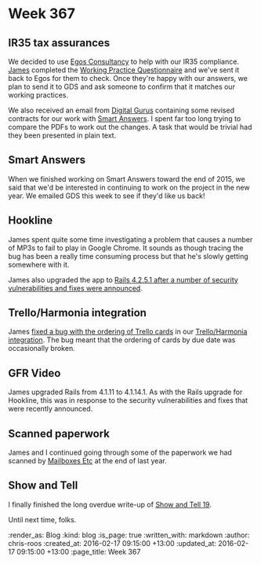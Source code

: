 Week 367
========

## IR35 tax assurances

We decided to use [Egos Consultancy][egos] to help with our IR35 compliance. [James][james-mead] completed the [Working Practice Questionnaire][egos-wpq] and we've sent it back to Egos for them to check. Once they're happy with our answers, we plan to send it to GDS and ask someone to confirm that it matches our working practices.

We also received an email from [Digital Gurus][digital-gurus] containing some revised contracts for our work with [Smart Answers][smart-answers]. I spent far too long trying to compare the PDFs to work out the changes. A task that would be trivial had they been presented in plain text.

## Smart Answers

When we finished working on Smart Answers toward the end of 2015, we said that we'd be interested in continuing to work on the project in the new year. We emailed GDS this week to see if they'd like us back!

## Hookline

James spent quite some time investigating a problem that causes a number of MP3s to fail to play in Google Chrome. It sounds as though tracing the bug has been a really time consuming process but that he's slowly getting somewhere with it.

James also upgraded the app to [Rails 4.2.5.1 after a number of security vulnerabilities and fixes were announced][rails-releases-blog-post].

## Trello/Harmonia integration

James [fixed a bug with the ordering of Trello cards][webhooks-commit] in our [Trello/Harmonia integration][webhooks-github]. The bug meant that the ordering of cards by due date was occasionally broken.

## GFR Video

James upgraded Rails from 4.1.11 to 4.1.14.1. As with the Rails upgrade for Hookline, this was in response to the security vulnerabilities and fixes that were recently announced.

## Scanned paperwork

James and I continued going through some of the paperwork we had scanned by [Mailboxes Etc][mailboxes-etc] at the end of last year.

## Show and Tell

I finally finished the long overdue write-up of [Show and Tell 19][show-and-tell-19].

Until next time, folks.

[digital-gurus]: http://www.digitalgurus.co.uk/
[egos]: http://www.egos.co.uk/
[egos-wpq]: http://www.egos.co.uk/ir35_wpq.htm
[james-mead]: /james-mead
[mailboxes-etc]: http://www.mbe.co.uk/
[rails-releases-blog-post]: http://weblog.rubyonrails.org/2016/1/25/Rails-5-0-0-beta1-1-4-2-5-1-4-1-14-1-3-2-22-1-and-rails-html-sanitizer-1-0-3-have-been-released/
[show-and-tell-19]: /show-and-tell-19
[smart-answers]: https://github.com/alphagov/smart-answers
[webhooks-commit]: https://github.com/freerange/webhooks/commit/6538b492a1b763fca56862ec95366ba2eef73d4d
[webhooks-github]: https://github.com/freerange/webhooks

:render_as: Blog
:kind: blog
:is_page: true
:written_with: markdown
:author: chris-roos
:created_at: 2016-02-17 09:15:00 +13:00
:updated_at: 2016-02-17 09:15:00 +13:00
:page_title: Week 367
